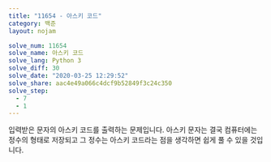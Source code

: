 ```yaml
---
title: "11654 - 아스키 코드"
category: 백준
layout: nojam

solve_num: 11654
solve_name: 아스키 코드
solve_lang: Python 3
solve_diff: 30
solve_date: "2020-03-25 12:29:52"
solve_share: aac4e49a066c4dcf9b52849f3c24c350
solve_step:
  - 7
  - 1
---
```


입력받은 문자의 아스키 코드를 출력하는 문제입니다. 아스키 문자는 결국 컴퓨터에는 정수의 형태로 저장되고 그 정수는 아스키 코드라는 점을 생각하면 쉽게 풀 수 있을 것입니다.
